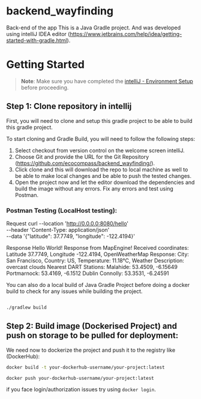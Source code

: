 # backend_wayfinding
Back-end of the app
This is a Java Gradle project. And was developed using intelliJ IDEA editor (https://www.jetbrains.com/help/idea/getting-started-with-gradle.html).

# Getting Started

> **Note**: Make sure you have completed the [intelliJ - Environment Setup](https://www.jetbrains.com/help/idea/getting-started.html) before proceeding.

## Step 1: Clone repository in intellij 

First, you will need to clone and setup this gradle project to be able to build this gradle project.

To start cloning and Gradle Build, you will need to follow the following steps:

1. Select checkout from version control on the welcome screen intelliJ.
2. Choose Git and provide the URL for the Git Repository (https://github.com/ecocompass/backend_wayfinding/).
3. Click clone and this will download the repo to local machine as well to be able to make local changes and be able to push the tested changes.
4. Open the project now and let the editor download the dependencies and build the image without any errors. Fix any errors and test using Postman.

### Postman Testing (LocalHost testing):

Request
curl --location 'http://0.0.0.0:8080/hello' \
--header 'Content-Type: application/json' \
--data '{"latitude": 37.7749, "longitude": -122.4194}' 

Response
Hello World! Response from MapEngine! Received coordinates: Latitude 37.7749, Longitude -122.4194, OpenWeatherMap Response: City: San Francisco, Country: US, Temperature: 11.18°C, Weather Description: overcast clouds Nearest DART Stations: Malahide: 53.4509, -6.15649 Portmarnock: 53.4169, -6.1512 Dublin Connolly: 53.3531, -6.24591 

You can also do a local build of Java Gradle Project before doing a docker build to check for any issues while building the project.

```bash

./gradlew build
```

## Step 2:  Build image (Dockerised Project) and push on storage to be pulled for deployment:

We need now to dockerize the project and push it to the registry like (DockerHub):

```bash
docker build -t your-dockerhub-username/your-project:latest 

docker push your-dockerhub-username/your-project:latest
```

if you face login/authorization issues try using `docker login`.
